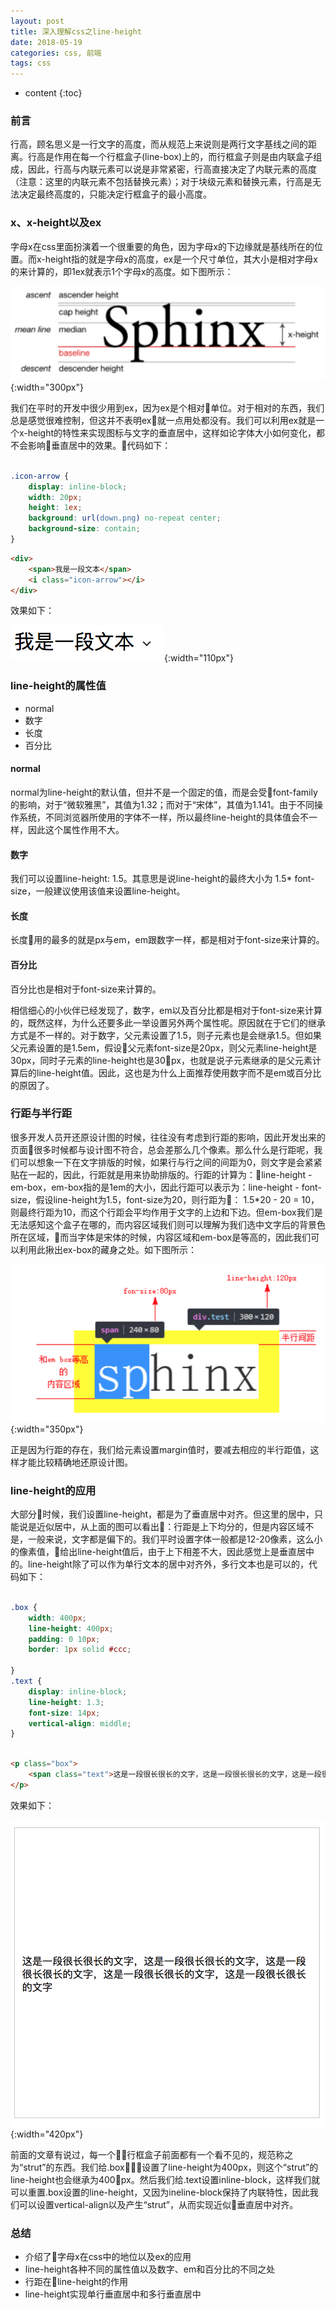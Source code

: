 ```yaml
---
layout: post
title: 深入理解css之line-height
date: 2018-05-19
categories: css, 前端
tags: css
---
```


* content
{:toc}

### 前言

行高，顾名思义是一行文字的高度，而从规范上来说则是两行文字基线之间的距离。行高是作用在每一个行框盒子(line-box)上的，而行框盒子则是由内联盒子组成，因此，行高与内联元素可以说是非常紧密，行高直接决定了内联元素的高度（注意：这里的内联元素不包括替换元素）；对于块级元素和替换元素，行高是无法决定最终高度的，只能决定行框盒子的最小高度。

### x、x-height以及ex

字母x在css里面扮演着一个很重要的角色，因为字母x的下边缘就是基线所在的位置。而x-height指的就是字母x的高度，ex是一个尺寸单位，其大小是相对字母x的来计算的，即1ex就表示1个字母x的高度。如下图所示：

![x-height](/images/posts/css/line-height/x-height.png){:width="300px"}

我们在平时的开发中很少用到ex，因为ex是个相对单位。对于相对的东西，我们总是感觉很难控制，但这并不表明ex就一点用处都没有。我们可以利用ex就是一个x-height的特性来实现图标与文字的垂直居中，这样如论字体大小如何变化，都不会影响垂直居中的效果。代码如下：

```css

.icon-arrow {
    display: inline-block;
    width: 20px;
    height: 1ex;
    background: url(down.png) no-repeat center;
    background-size: contain;
}

```

```html
<div>
    <span>我是一段文本</span>
    <i class="icon-arrow"></i>
</div>
```

效果如下：

![ex](/images/posts/css/line-height/ex.png){:width="110px"}

### line-height的属性值

* normal
* 数字
* 长度
* 百分比

#### normal

normal为line-height的默认值，但并不是一个固定的值，而是会受font-family的影响，对于“微软雅黑”，其值为1.32；而对于“宋体”，其值为1.141。由于不同操作系统，不同浏览器所使用的字体不一样，所以最终line-height的具体值会不一样，因此这个属性作用不大。

#### 数字

我们可以设置line-height: 1.5。其意思是说line-height的最终大小为 1.5* font-size，一般建议使用该值来设置line-height。

#### 长度

长度用的最多的就是px与em，em跟数字一样，都是相对于font-size来计算的。

#### 百分比

百分比也是相对于font-size来计算的。


相信细心的小伙伴已经发现了，数字，em以及百分比都是相对于font-size来计算的，既然这样，为什么还要多此一举设置另外两个属性呢。原因就在于它们的继承方式是不一样的。对于数字，父元素设置了1.5，则子元素也是会继承1.5。但如果父元素设置的是1.5em，假设父元素font-size是20px，则父元素line-height是30px，同时子元素的line-height也是30px，也就是说子元素继承的是父元素计算后的line-height值。因此，这也是为什么上面推荐使用数字而不是em或百分比的原因了。

### 行距与半行距

很多开发人员开还原设计图的时候，往往没有考虑到行距的影响，因此开发出来的页面很多时候都与设计图不符合，总会差那么几个像素。那么什么是行距呢，我们可以想象一下在文字排版的时候，如果行与行之间的间距为0，则文字是会紧紧贴在一起的，因此，行距就是用来协助排版的。行距的计算为：line-height - em-box，em-box指的是1em的大小，因此行距可以表示为：line-height - font-size，假设line-height为1.5，font-size为20，则行距为：
1.5*20 - 20 = 10，则最终行距为10，而这个行距会平均作用于文字的上边和下边。但em-box我们是无法感知这个盒子在哪的，而内容区域我们则可以理解为我们选中文字后的背景色所在区域，而当字体是宋体的时候，内容区域和em-box是等高的，因此我们可以利用此揪出ex-box的藏身之处。如下图所示：

![ex](/images/posts/css/line-height/line-space.png){:width="350px"}

正是因为行距的存在，我们给元素设置margin值时，要减去相应的半行距值，这样才能比较精确地还原设计图。

### line-height的应用

大部分时候，我们设置line-height，都是为了垂直居中对齐。但这里的居中，只能说是近似居中，从上面的图可以看出：行距是上下均分的，但是内容区域不是，一般来说，文字都是偏下的。我们平时设置字体一般都是12-20像素，这么小的像素值，给出line-height值后，由于上下相差不大，因此感觉上是垂直居中的。line-height除了可以作为单行文本的居中对齐外，多行文本也是可以的，代码如下：

```css

.box {
    width: 400px;
    line-height: 400px;
    padding: 0 10px;
    border: 1px solid #ccc;

}
.text {
    display: inline-block;
    line-height: 1.3;
    font-size: 14px;
    vertical-align: middle;
}

```

```html 

<p class="box">
    <span class="text">这是一段很长很长的文字，这是一段很长很长的文字，这是一段很长很长的文字，这是一段很长很长的文字，这是一段很长很长的文字</span>
</p>

```

效果如下：

![ex](/images/posts/css/line-height/line-height.png){:width="420px"}

前面的文章有说过，每一个行框盒子前面都有一个看不见的，规范称之为“strut”的东西。我们给.box设置了line-height为400px，则这个“strut”的line-height也会继承为400px。然后我们给.text设置inline-block，这样我们就可以重置.box设置的line-height，又因为ineline-block保持了内联特性，因此我们可以设置vertical-align以及产生“strut”，从而实现近似垂直居中对齐。

### 总结

* 介绍了字母x在css中的地位以及ex的应用
* line-height各种不同的属性值以及数字、em和百分比的不同之处
* 行距在line-height的作用
* line-height实现单行垂直居中和多行垂直居中

